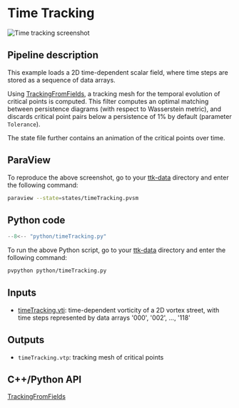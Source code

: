 # Time Tracking

![Time tracking screenshot](https://topology-tool-kit.github.io/img/gallery/timeTracking.jpeg)

## Pipeline description

This example loads a 2D time-dependent scalar field, where time steps are stored as a sequence of data arrays.

Using [TrackingFromFields](https://topology-tool-kit.github.io/doc/html/classttkTrackingFromFields.html), a tracking mesh for the temporal evolution of critical points is computed. This filter computes an optimal matching between persistence diagrams (with respect to Wasserstein metric), and discards critical point pairs below a persistence of 1% by default (parameter `Tolerance`).

The state file further contains an animation of the critical points over time.

## ParaView

To reproduce the above screenshot, go to your [ttk-data](https://github.com/topology-tool-kit/ttk-data) directory and enter the following command:
``` bash
paraview --state=states/timeTracking.pvsm
```

## Python code

``` python  linenums="1"
--8<-- "python/timeTracking.py"
```

To run the above Python script, go to your [ttk-data](https://github.com/topology-tool-kit/ttk-data) directory and enter the following command:
``` bash
pvpython python/timeTracking.py
```


## Inputs

- [timeTracking.vti](https://github.com/topology-tool-kit/ttk-data/raw/dev/timeTracking.vti): time-dependent vorticity of a 2D vortex street, with time steps represented by data arrays '000', '002', ..., '118'

## Outputs

- `timeTracking.vtp`: tracking mesh of critical points

## C++/Python API

[TrackingFromFields](https://topology-tool-kit.github.io/doc/html/classttkTrackingFromFields.html)
